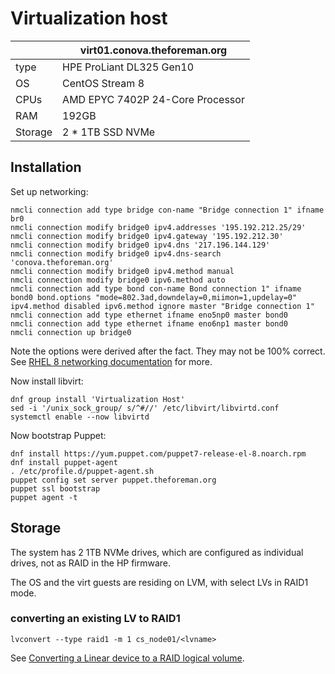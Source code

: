 # Virtualization host

| | virt01.conova.theforeman.org |
|-|-|
| type | HPE ProLiant DL325 Gen10 |
| OS | CentOS Stream 8 |
| CPUs | AMD EPYC 7402P 24-Core Processor |
| RAM | 192GB |
| Storage | 2 * 1TB SSD NVMe |

## Installation

Set up networking:

```
nmcli connection add type bridge con-name "Bridge connection 1" ifname br0
nmcli connection modify bridge0 ipv4.addresses '195.192.212.25/29'
nmcli connection modify bridge0 ipv4.gateway '195.192.212.30'
nmcli connection modify bridge0 ipv4.dns '217.196.144.129'
nmcli connection modify bridge0 ipv4.dns-search 'conova.theforeman.org'
nmcli connection modify bridge0 ipv4.method manual
nmcli connection modify bridge0 ipv6.method auto
nmcli connection add type bond con-name Bond connection 1" ifname bond0 bond.options "mode=802.3ad,downdelay=0,miimon=1,updelay=0" ipv4.method disabled ipv6.method ignore master "Bridge connection 1"
nmcli connection add type ethernet ifname eno5np0 master bond0
nmcli connection add type ethernet ifname eno6np1 master bond0
nmcli connection up bridge0
```

Note the options were derived after the fact. They may not be 100% correct. See [RHEL 8 networking documentation](https://access.redhat.com/documentation/en-us/red_hat_enterprise_linux/8/html/configuring_and_managing_networking/configuring-a-network-bridge_configuring-and-managing-networking) for more.

Now install libvirt:

```
dnf group install 'Virtualization Host'
sed -i '/unix_sock_group/ s/^#//' /etc/libvirt/libvirtd.conf
systemctl enable --now libvirtd
```

Now bootstrap Puppet:
```
dnf install https://yum.puppet.com/puppet7-release-el-8.noarch.rpm
dnf install puppet-agent
. /etc/profile.d/puppet-agent.sh
puppet config set server puppet.theforeman.org
puppet ssl bootstrap
puppet agent -t
```

## Storage

The system has 2 1TB NVMe drives, which are configured as individual drives, not as RAID in the HP firmware.

The OS and the virt guests are residing on LVM, with select LVs in RAID1 mode.

### converting an existing LV to RAID1

```
lvconvert --type raid1 -m 1 cs_node01/<lvname>
```

See [Converting a Linear device to a RAID logical volume](https://access.redhat.com/documentation/en-us/red_hat_enterprise_linux/8/html/configuring_and_managing_logical_volumes/configuring-raid-logical-volumes_configuring-and-managing-logical-volumes#converting-a-linear-device-to-a-raid-logical-volume_configuring-raid-logical-volumes).
